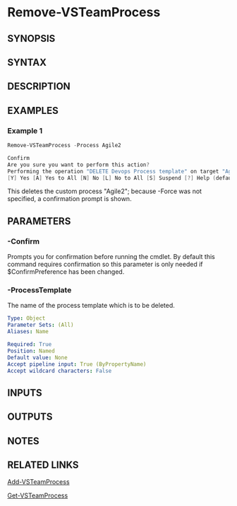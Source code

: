 <!-- #include "./common/header.md" -->

# Remove-VSTeamProcess

## SYNOPSIS

<!-- #include "./synopsis/Remove-VSTeamProcess.md" -->

## SYNTAX

## DESCRIPTION

<!-- #include "./synopsis/Remove-VSTeamProcess.md" -->

## EXAMPLES

### Example 1

```PowerShell
Remove-VSTeamProcess -Process Agile2     

Confirm
Are you sure you want to perform this action?
Performing the operation "DELETE Devops Process template" on target "Agile2".
[Y] Yes [A] Yes to All [N] No [L] No to All [S] Suspend [?] Help (default is "Yes"): y:
```

This deletes the custom process "Agile2"; because -Force was not specified, a confirmation prompt is shown.

## PARAMETERS

### -Confirm
Prompts you for confirmation before running the cmdlet. By default this command requires confirmation so this parameter is only needed if $ConfirmPreference has been changed.

<!-- #include "./params/force.md" -->


### -ProcessTemplate
The name of the process template which is to be deleted.

```yaml
Type: Object
Parameter Sets: (All)
Aliases: Name

Required: True
Position: Named
Default value: None
Accept pipeline input: True (ByPropertyName)
Accept wildcard characters: False
```

<!-- #include "./params/whatif.md" -->

## INPUTS

## OUTPUTS

## NOTES

## RELATED LINKS

[Add-VSTeamProcess](Add-VSTeamProcess.md)

[Get-VSTeamProcess](Get-VSTeamProcess.md)
